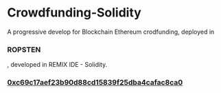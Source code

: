 # Crowdfunding-Solidity
A progressive develop for Blockchain Ethereum crodfunding, deployed in <h3>ROPSTEN</h3>, developed in REMIX IDE - Solidity.

<a href="https://ropsten.etherscan.io/address/0xc69c17aef23b90d88cd15839f25dba4cafac8ca0"><h3><b>0xc69c17aef23b90d88cd15839f25dba4cafac8ca0</b><h3></a>
